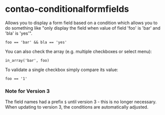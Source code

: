 contao-conditionalformfields
============================

Allows you to display a form field based on a condition which allows you to do something like "only display the field
when value of field 'foo' is 'bar' and 'bla' is 'yes'".

```
foo == 'bar' && bla == 'yes'
```

You can also check the array (e.g. multiple checkboxes or select menu):

```
in_array('bar', foo)
```

To validate a single checkbox simply compare its value:

```
foo == '1'
```

### Note for Version 3
The field names had a prefix `$` until version 3 - this is no longer necessary.
When updating to version 3, the conditions are automatically adjusted.